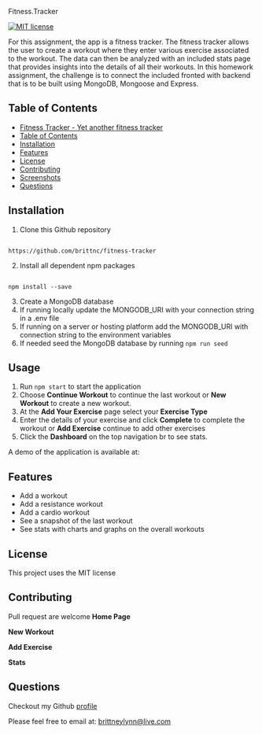 Fitness.Tracker

[![MIT license](https://img.shileds.io/badge/License-MIT-blue.svg)](https://opensource.org/licenses/MIT)

For this assignment, the app is a fitness tracker. The fitness tracker allows the user to create a workout where they enter various exercise associated to the workout. The data can then be analyzed with an included stats page that provides insights into the details of all their workouts. In this homework assignment, the challenge is to connect the included fronted with backend that is to be built using MongoDB, Mongoose and Express.

## Table of Contents

- [Fitness Tracker - Yet another fitness tracker](#fitness.tracker)
- [Table of Contents](#table-of-contents)
- [Installation](#installation)
- [Features](#features)
- [License](#license)
- [Contributing](#contributing)
- [Screenshots](#screenshots)
- [Questions](#questions)

## Installation

1. Clone this Github repository

```

https://github.com/brittnc/fitness-tracker
```

2. Install all dependent npm packages

```

npm install --save

```

3. Create a MongoDB database
4. If running locally update the MONGODB_URI with your connection string in a .env file
5. If running on a server or hosting platform add the MONGODB_URI with connection string to the environment variables
6. If needed seed the MongoDB database by running `npm run seed`

## Usage

1. Run `npm start` to start the application
2. Choose **Continue Workout** to continue the last workout or **New Workout** to create a new workout.
3. At the **Add Your Exercise** page select your **Exercise Type**
4. Enter the details of your exercise and click **Complete** to complete the workout or **Add Exercise** continue to add other exercises
5. Click the **Dashboard** on the top navigation br to see stats.

A demo of the application is available at:

## Features

- Add a workout
- Add a resistance workout
- Add a cardio workout
- See a snapshot of the last workout
- See stats with charts and graphs on the overall workouts

## License

This project uses the MIT license

## Contributing

Pull request are welcome
**Home Page**

**New Workout**

**Add Exercise**

**Stats**

## Questions

Checkout my Github [profile](https://github.com/brittnc)

Please feel free to email at: <brittneylynn@live.com>
